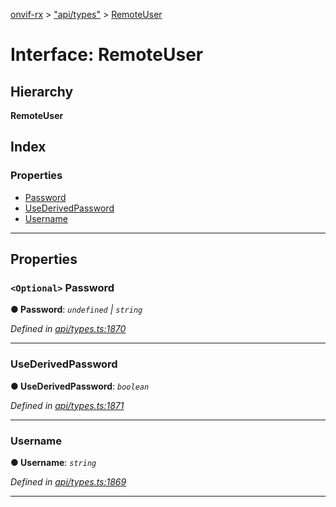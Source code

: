 [onvif-rx](../README.md) > ["api/types"](../modules/_api_types_.md) > [RemoteUser](../interfaces/_api_types_.remoteuser.md)

# Interface: RemoteUser

## Hierarchy

**RemoteUser**

## Index

### Properties

* [Password](_api_types_.remoteuser.md#password)
* [UseDerivedPassword](_api_types_.remoteuser.md#usederivedpassword)
* [Username](_api_types_.remoteuser.md#username)

---

## Properties

<a id="password"></a>

### `<Optional>` Password

**● Password**: *`undefined` \| `string`*

*Defined in [api/types.ts:1870](https://github.com/patrickmichalina/onvif-rx/blob/3ab1739/src/api/types.ts#L1870)*

___
<a id="usederivedpassword"></a>

###  UseDerivedPassword

**● UseDerivedPassword**: *`boolean`*

*Defined in [api/types.ts:1871](https://github.com/patrickmichalina/onvif-rx/blob/3ab1739/src/api/types.ts#L1871)*

___
<a id="username"></a>

###  Username

**● Username**: *`string`*

*Defined in [api/types.ts:1869](https://github.com/patrickmichalina/onvif-rx/blob/3ab1739/src/api/types.ts#L1869)*

___

